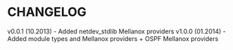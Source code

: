 # CHANGELOG
v0.0.1 (10.2013) - Added netdev_stdlib Mellanox providers
v1.0.0 (01.2014) - Added module types and Mellanox providers + OSPF Mellanox providers
